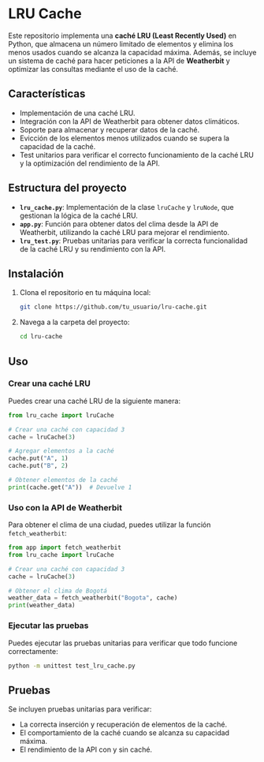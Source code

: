 
# LRU Cache

Este repositorio implementa una **caché LRU (Least Recently Used)** en Python, que almacena un número limitado de elementos y elimina los menos usados cuando se alcanza la capacidad máxima. Además, se incluye un sistema de caché para hacer peticiones a la API de **Weatherbit** y optimizar las consultas mediante el uso de la caché.

## Características

- Implementación de una caché LRU.
- Integración con la API de Weatherbit para obtener datos climáticos.
- Soporte para almacenar y recuperar datos de la caché.
- Evicción de los elementos menos utilizados cuando se supera la capacidad de la caché.
- Test unitarios para verificar el correcto funcionamiento de la caché LRU y la optimización del rendimiento de la API.

## Estructura del proyecto

- **`lru_cache.py`**: Implementación de la clase `lruCache` y `lruNode`, que gestionan la lógica de la caché LRU.
- **`app.py`**: Función para obtener datos del clima desde la API de Weatherbit, utilizando la caché LRU para mejorar el rendimiento.
- **`lru_test.py`**: Pruebas unitarias para verificar la correcta funcionalidad de la caché LRU y su rendimiento con la API.

## Instalación

1. Clona el repositorio en tu máquina local:

   ```bash
   git clone https://github.com/tu_usuario/lru-cache.git
   ```

2. Navega a la carpeta del proyecto:

   ```bash
   cd lru-cache
   ```

## Uso

### Crear una caché LRU

Puedes crear una caché LRU de la siguiente manera:

```python
from lru_cache import lruCache

# Crear una caché con capacidad 3
cache = lruCache(3)

# Agregar elementos a la caché
cache.put("A", 1)
cache.put("B", 2)

# Obtener elementos de la caché
print(cache.get("A"))  # Devuelve 1
```

### Uso con la API de Weatherbit

Para obtener el clima de una ciudad, puedes utilizar la función `fetch_weatherbit`:

```python
from app import fetch_weatherbit
from lru_cache import lruCache

# Crear una caché con capacidad 3
cache = lruCache(3)

# Obtener el clima de Bogotá
weather_data = fetch_weatherbit("Bogota", cache)
print(weather_data)
```

### Ejecutar las pruebas

Puedes ejecutar las pruebas unitarias para verificar que todo funcione correctamente:

```bash
python -m unittest test_lru_cache.py
```

## Pruebas

Se incluyen pruebas unitarias para verificar:

- La correcta inserción y recuperación de elementos de la caché.
- El comportamiento de la caché cuando se alcanza su capacidad máxima.
- El rendimiento de la API con y sin caché.



